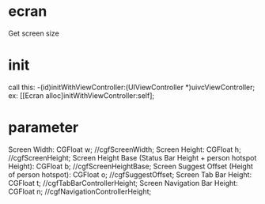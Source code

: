 # ecran
Get screen size

# init
call this: -(id)initWithViewController:(UIViewController *)uivcViewController;
ex: 
  [[Ecran alloc]initWithViewController:self];

# parameter
  Screen Width:
    CGFloat w; //cgfScreenWidth;
  Screen Height:
    CGFloat h; //cgfScreenHeight;
  Screen Height Base (Status Bar Height + person hotspot Height):
    CGFloat b; //cgfScreenHeightBase;
  Screen Suggest Offset (Height of person hotspot):
    CGFloat o; //cgfSuggestOffset;
  Screen Tab Bar Height:
    CGFloat t; //cgfTabBarControllerHeight;
  Screen Navigation Bar Height:
    CGFloat n; //cgfNavigationControllerHeight;
